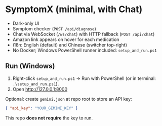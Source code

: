 
# SymptomX (minimal, with Chat)

- Dark-only UI
- Symptom checker (`POST /api/diagnose`)
- Chat via WebSocket (`/ws/chat`) with HTTP fallback (`POST /api/chat`)
- Amazon link appears on hover for each medication
- i18n: English (default) and Chinese (switcher top-right)
- No Docker; Windows PowerShell runner included: `setup_and_run.ps1`

## Run (Windows)
1. Right-click `setup_and_run.ps1` → Run with PowerShell (or in terminal: `.\setup_and_run.ps1`).
2. Open http://127.0.0.1:8000

Optional: create `gemini.json` at repo root to store an API key:
```json
{ "api_key": "YOUR_GEMINI_KEY" }
```
This repo **does not require** the key to run.
